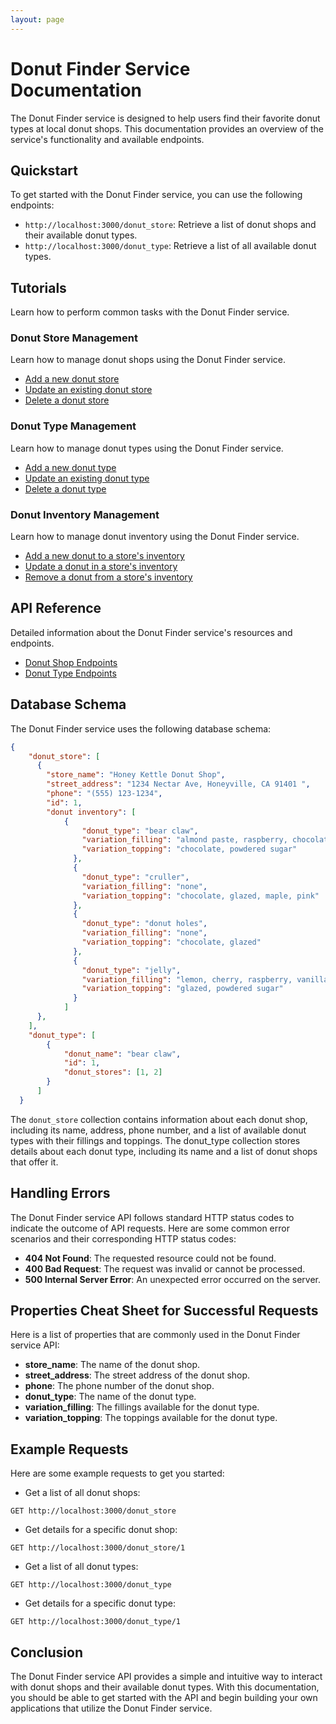 ```yaml
---
layout: page
---
```


# Donut Finder Service Documentation

The Donut Finder service is designed to help users find their favorite donut types at local donut shops. This documentation provides an overview of the service's functionality and available endpoints.

## Quickstart

To get started with the Donut Finder service, you can use the following endpoints:

* `http://localhost:3000/donut_store`: Retrieve a list of donut shops and their available donut types.
* `http://localhost:3000/donut_type`: Retrieve a list of all available donut types.

## Tutorials

Learn how to perform common tasks with the Donut Finder service.

### Donut Store Management

Learn how to manage donut shops using the Donut Finder service.
* [Add a new donut store](tutorials/donut-store/add-new-store.md)
* [Update an existing donut store](tutorials/donut-store/update-a-store.md)
* [Delete a donut store](tutorials/donut-store/delete-store.md)

### Donut Type Management

Learn how to manage donut types using the Donut Finder service.
* [Add a new donut type](tutorials/donut-type/add-new-donut-type.md)
* [Update an existing donut type](tutorials/donut-type/update-a-donut-type.md)
* [Delete a donut type](tutorials/donut-type/delete-a-donut-type.md)

### Donut Inventory Management

Learn how to manage donut inventory using the Donut Finder service.
* [Add a new donut to a store's inventory](#)
* [Update a donut in a store's inventory](#)
* [Remove a donut from a store's inventory](#)

## API Reference

Detailed information about the Donut Finder service's resources and endpoints.

* [Donut Shop Endpoints](api/donut-store/index.md)
* [Donut Type Endpoints](api/donut-type/index.md)

## Database Schema
The Donut Finder service uses the following database schema:

```json
{
    "donut_store": [
      {
        "store_name": "Honey Kettle Donut Shop",
        "street_address": "1234 Nectar Ave, Honeyville, CA 91401 ",
        "phone": "(555) 123-1234",
        "id": 1,
        "donut inventory": [
            {
                "donut_type": "bear claw",
                "variation_filling": "almond paste, raspberry, chocolate, vanilla cream",
                "variation_topping": "chocolate, powdered sugar"
              },
              {
                "donut_type": "cruller",
                "variation_filling": "none",
                "variation_topping": "chocolate, glazed, maple, pink"
              },
              {
                "donut_type": "donut holes",
                "variation_filling": "none",
                "variation_topping": "chocolate, glazed"
              },
              {
                "donut_type": "jelly",
                "variation_filling": "lemon, cherry, raspberry, vanilla cream",
                "variation_topping": "glazed, powdered sugar"
              }
            ]
      },
    ],
    "donut_type": [
        {
            "donut_name": "bear claw",
            "id": 1,
            "donut_stores": [1, 2]
        }
      ]
  }
```

The `donut_store` collection contains information about each donut shop, including its name, address, phone number, and a list of available donut types with their fillings and toppings. The donut_type collection stores details about each donut type, including its name and a list of donut shops that offer it.

## Handling Errors
The Donut Finder service API follows standard HTTP status codes to indicate the outcome of API requests. Here are some common error scenarios and their corresponding HTTP status codes:
* **404 Not Found**: The requested resource could not be found.
* **400 Bad Request**: The request was invalid or cannot be processed.
* **500 Internal Server Error**: An unexpected error occurred on the server.

## Properties Cheat Sheet for Successful Requests
Here is a list of properties that are commonly used in the Donut Finder service API:
* **store_name**: The name of the donut shop.
* **street_address**: The street address of the donut shop.
* **phone**: The phone number of the donut shop.
* **donut_type**: The name of the donut type.
* **variation_filling**: The fillings available for the donut type.
* **variation_topping**: The toppings available for the donut type.

## Example Requests
Here are some example requests to get you started:
* Get a list of all donut shops:

 ```shell
 GET http://localhost:3000/donut_store
 ```

* Get details for a specific donut shop:

 ```shell
 GET http://localhost:3000/donut_store/1
 ```

* Get a list of all donut types:

 ```shell
 GET http://localhost:3000/donut_type
 ```
* Get details for a specific donut type:

 ```shell
 GET http://localhost:3000/donut_type/1
 ```
 
## Conclusion
The Donut Finder service API provides a simple and intuitive way to interact with donut shops and their available donut types. With this documentation, you should be able to get started with the API and begin building your own applications that utilize the Donut Finder service.
